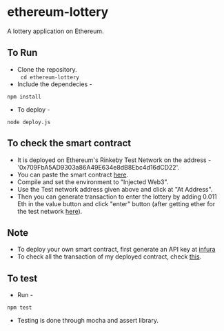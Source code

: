 # ethereum-lottery
A lottery application on Ethereum.

## To Run 
* Clone the repository.  
 ``` cd ethereum-lottery```
* Include the dependecies - 
``` node
npm install
```
* To deploy - 
``` node
node deploy.js
```

## To check the smart contract 
* It is deployed on Ethereum's Rinkeby Test Network on the address - '0x709FbA5AD9303a86A49E634e8dB8Ebc4d16dCD22'.
* You can paste the smart contract <a href="http://remix.ethereum.org">here</a>.
* Compile and set the environment to "Injected Web3".
* Use the Test network address given above and click at "At Address".   
* Then you can generate transaction to enter the lottery by adding 0.011 Eth in the value button and click "enter" button (after getting ether for the test network  <a href = "https://www.rinkeby.io/#faucet" >here</a>).

## Note
* To deploy your own smart contract, first generate an API key at <a href = https://infura.io/>infura</a> 
* To check all the transaction of my deployed contract, check <a href = "https://rinkeby.etherscan.io/address/0x709FbA5AD9303a86A49E634e8dB8Ebc4d16dCD22">this</a>.

## To test
* Run - 
``` node 
npm test
```
* Testing is done through mocha and assert library.